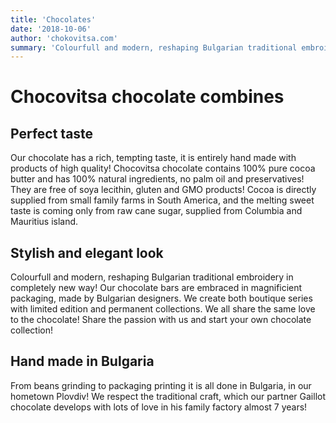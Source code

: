 ```yaml
---
title: 'Chocolates'
date: '2018-10-06'
author: 'chokovitsa.com'
summary: 'Colourfull and modern, reshaping Bulgarian traditional embroidery in completely new way!'
---
```


# Chocovitsa chocolate combines

## Perfect taste

Our chocolate has a rich, tempting taste, it is entirely hand made with products of high quality! Chocovitsa chocolate contains 100% pure cocoa butter and has 100% natural ingredients, no palm oil and preservatives! They are free of soya lecithin, gluten and GMO products! Cocoa is directly supplied from small family farms in South America, and the melting sweet taste is coming only from raw cane sugar, supplied from Columbia and Mauritius island.

## Stylish and elegant look

Colourfull and modern, reshaping Bulgarian traditional embroidery in completely new way! Our chocolate bars are embraced in magnificient packaging, made by Bulgarian designers. We create both boutique series with limited edition and permanent collections. We all share the same love to the chocolate! Share the passion with us and start your own chocolate collection!

## Hand made in Bulgaria

From beans grinding to packaging printing it is all done in Bulgaria, in our hometown Plovdiv! We respect the traditional craft, which our partner Gaillot chocolate develops with lots of love in his family factory almost 7 years!
